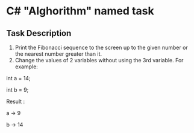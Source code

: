 # C# "Alghorithm" named task

## Task Description

1. Print the Fibonacci sequence to the screen up to the given number or the nearest number greater than it.
2. Change the values ​​of 2 variables without using the 3rd variable. For example:

int a = 14;

int b = 9;

Result :

a -> 9

b -> 14
